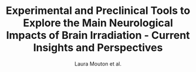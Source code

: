 ---
cat: ciel
subcat: ciclops
bestof: false
author: Laura Mouton et al.
title: Experimental and Preclinical Tools to Explore the Main Neurological Impacts of Brain Irradiation - Current Insights and Perspectives
year: 2021
type: incollection
url: http -//link.springer.com/10.1007/978-1-0716-0856-2_11
booktitle: Brain Tumors
---